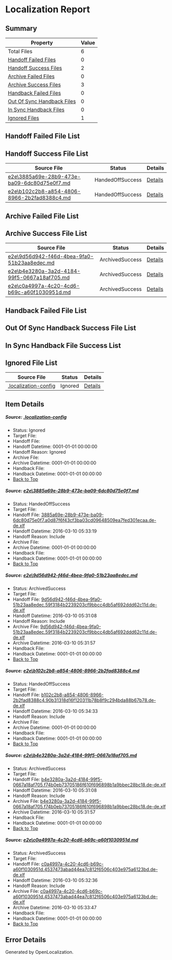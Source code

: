 # <a name='report-top'></a> Localization Report

## Summary
 Property | Value 
 -------- | ----- 
 Total Files | 6
[ Handoff Failed Files ](#handoff-failed-list)| 0
[ Handoff Success Files ](#handoff-success-list)| 2
[ Archive Failed Files ](#archive-failed-list)| 0
[ Archive Success Files ](#archive-success-list)| 3
[ Handback Failed Files ](#handback-failed-list)| 0
[ Out Of Sync Handback Files ](#outofsync-handback-success-list)| 0
[ In Sync Handback Files ](#insync-handback-success-list)| 0
[ Ignored Files ](#ignored-list)| 1

## <a name='handoff-failed-list'></a> Handoff Failed File List

## <a name='handoff-success-list'></a> Handoff Success File List
 Source File | Status | Details 
 ----------- | ------ | ------- 
 [e2e\3885a69e-28b9-473e-ba09-6dc80d75e0f7.md](https://github.com/OpenLocalizationTest/oltest/blob/a6fc6fa48cbd23d04992615599bfb98b00a35ea2/e2e/3885a69e-28b9-473e-ba09-6dc80d75e0f7.md) | HandedOffSuccess | [Details](#b3c1e82b5493b64047281f68871e106c7405d1ff1)
 [e2e\b102c2b8-a854-4806-8966-2b2fad8388c4.md](https://github.com/OpenLocalizationTest/oltest/blob/c3015a293e080aa64923a862839f9057efd86a8e/e2e/b102c2b8-a854-4806-8966-2b2fad8388c4.md) | HandedOffSuccess | [Details](#4592d5fcd85a034bf65dd653f83f38c4a3a6d7f63)

## <a name='archive-failed-list'></a> Archive Failed File List

## <a name='archive-success-list'></a> Archive Success File List
 Source File | Status | Details 
 ----------- | ------ | ------- 
 [e2e\9d56d942-f46d-4bea-9fa0-51b23aa8edec.md](https://github.com/OpenLocalizationTest/oltest/blob/684ba978ea5fdf88ea48163f5cb3bea07295a811/e2e/9d56d942-f46d-4bea-9fa0-51b23aa8edec.md) | ArchivedSuccess | [Details](#5740ac0f64ff31ce27eedd8dbae653e156d87a642)
 [e2e\b4e3280a-3a2d-4184-99f5-0667a18af705.md](https://github.com/OpenLocalizationTest/oltest/blob/684ba978ea5fdf88ea48163f5cb3bea07295a811/e2e/b4e3280a-3a2d-4184-99f5-0667a18af705.md) | ArchivedSuccess | [Details](#51118bb1b640fd0609ffe43083c587ea4dfc1da24)
 [e2e\c0a4997a-4c20-4cd6-b69c-a60f1030951d.md](https://github.com/OpenLocalizationTest/oltest/blob/1de745c4e9f64a1311b36242bfcac103ea3caeed/e2e/c0a4997a-4c20-4cd6-b69c-a60f1030951d.md) | ArchivedSuccess | [Details](#9ff7e7d9b396f8989f6253fcfce9c28d48c37abb5)

## <a name='handback-failed-list'></a> Handback Failed File List

## <a name='outofsync-handback-success-list'></a> Out Of Sync Handback Success File List

## <a name='insync-handback-success-list'></a> In Sync Handback File Success List

## <a name='ignored-list'></a> Ignored File List
 Source File | Status | Details 
 ----------- | ------ | ------- 
 [.localization-config](https://github.com/OpenLocalizationTest/oltest/blob/c3015a293e080aa64923a862839f9057efd86a8e/.localization-config) | Ignored | [Details](#66aca4b1c2f43b14ec41e0e427345df94af1d5e10)

## Item Details
##### <a name='66aca4b1c2f43b14ec41e0e427345df94af1d5e10'></a> Source: [.localization-config](https://github.com/OpenLocalizationTest/oltest/blob/c3015a293e080aa64923a862839f9057efd86a8e/.localization-config)
* Status: Ignored
* Target File: 
* Handoff File: 
* Handoff Datetime: 0001-01-01 00:00:00
* Handoff Reason: Ignored
* Archive File: 
* Archive Datetime: 0001-01-01 00:00:00
* Handback File: 
* Handback Datetime: 0001-01-01 00:00:00
* [Back to Top](#report-top)

##### <a name='b3c1e82b5493b64047281f68871e106c7405d1ff1'></a> Source: [e2e\3885a69e-28b9-473e-ba09-6dc80d75e0f7.md](https://github.com/OpenLocalizationTest/oltest/blob/a6fc6fa48cbd23d04992615599bfb98b00a35ea2/e2e/3885a69e-28b9-473e-ba09-6dc80d75e0f7.md)
* Status: HandedOffSuccess
* Target File: 
* Handoff File: [3885a69e-28b9-473e-ba09-6dc80d75e0f7.a0d87f6f43cf3ba03cd09648509ea7fed301ecaa.de-de.xlf](https://github.com/OpenLocalizationTestOrg/olhandoff/blob/e9a0b7044f07eea02e034af84e6a1b4320e50d33/ol-handoff/OpenLocalizationTestOrg/oltest.de-de/xinjiang/ht/3885a69e-28b9-473e-ba09-6dc80d75e0f7.a0d87f6f43cf3ba03cd09648509ea7fed301ecaa.de-de.xlf)
* Handoff Datetime: 2016-03-10 05:33:19
* Handoff Reason: Include
* Archive File: 
* Archive Datetime: 0001-01-01 00:00:00
* Handback File: 
* Handback Datetime: 0001-01-01 00:00:00
* [Back to Top](#report-top)

##### <a name='5740ac0f64ff31ce27eedd8dbae653e156d87a642'></a> Source: [e2e\9d56d942-f46d-4bea-9fa0-51b23aa8edec.md](https://github.com/OpenLocalizationTest/oltest/blob/684ba978ea5fdf88ea48163f5cb3bea07295a811/e2e/9d56d942-f46d-4bea-9fa0-51b23aa8edec.md)
* Status: ArchivedSuccess
* Target File: 
* Handoff File: [9d56d942-f46d-4bea-9fa0-51b23aa8edec.59f3184b2239203cf9bbcc4db5af692ddd62c11d.de-de.xlf](https://github.com/OpenLocalizationTestOrg/olhandoff/blob/2b70a64d2d76177d57a77362e384cb44fe68726a/ol-handoff/OpenLocalizationTestOrg/oltest.de-de/xinjiang/ht/9d56d942-f46d-4bea-9fa0-51b23aa8edec.59f3184b2239203cf9bbcc4db5af692ddd62c11d.de-de.xlf)
* Handoff Datetime: 2016-03-10 05:31:08
* Handoff Reason: Include
* Archive File: [9d56d942-f46d-4bea-9fa0-51b23aa8edec.59f3184b2239203cf9bbcc4db5af692ddd62c11d.de-de.xlf](https://github.com/OpenLocalizationTestOrg/olhandoff/blob/e451128e01c9f6703ba7aa4c8d3fc68df7ea9437/ol-handoff/OpenLocalizationTestOrg/oltest.de-de/xinjiang/ht/archive/9d56d942-f46d-4bea-9fa0-51b23aa8edec.59f3184b2239203cf9bbcc4db5af692ddd62c11d.de-de.xlf)
* Archive Datetime: 2016-03-10 05:31:57
* Handback File: 
* Handback Datetime: 0001-01-01 00:00:00
* [Back to Top](#report-top)

##### <a name='4592d5fcd85a034bf65dd653f83f38c4a3a6d7f63'></a> Source: [e2e\b102c2b8-a854-4806-8966-2b2fad8388c4.md](https://github.com/OpenLocalizationTest/oltest/blob/c3015a293e080aa64923a862839f9057efd86a8e/e2e/b102c2b8-a854-4806-8966-2b2fad8388c4.md)
* Status: HandedOffSuccess
* Target File: 
* Handoff File: [b102c2b8-a854-4806-8966-2b2fad8388c4.90b31318d16f120311b78b8f9c294bda88b67b78.de-de.xlf](https://github.com/OpenLocalizationTestOrg/olhandoff/blob/44644e51addf21eaccd94fe88b69ce51e4b37318/ol-handoff/OpenLocalizationTestOrg/oltest.de-de/xinjiang/ht/b102c2b8-a854-4806-8966-2b2fad8388c4.90b31318d16f120311b78b8f9c294bda88b67b78.de-de.xlf)
* Handoff Datetime: 2016-03-10 05:34:33
* Handoff Reason: Include
* Archive File: 
* Archive Datetime: 0001-01-01 00:00:00
* Handback File: 
* Handback Datetime: 0001-01-01 00:00:00
* [Back to Top](#report-top)

##### <a name='51118bb1b640fd0609ffe43083c587ea4dfc1da24'></a> Source: [e2e\b4e3280a-3a2d-4184-99f5-0667a18af705.md](https://github.com/OpenLocalizationTest/oltest/blob/684ba978ea5fdf88ea48163f5cb3bea07295a811/e2e/b4e3280a-3a2d-4184-99f5-0667a18af705.md)
* Status: ArchivedSuccess
* Target File: 
* Handoff File: [b4e3280a-3a2d-4184-99f5-0667a18af705.f74b0eb73705186f610f696898b1a9bbec28bc18.de-de.xlf](https://github.com/OpenLocalizationTestOrg/olhandoff/blob/2b70a64d2d76177d57a77362e384cb44fe68726a/ol-handoff/OpenLocalizationTestOrg/oltest.de-de/xinjiang/ht/b4e3280a-3a2d-4184-99f5-0667a18af705.f74b0eb73705186f610f696898b1a9bbec28bc18.de-de.xlf)
* Handoff Datetime: 2016-03-10 05:31:08
* Handoff Reason: Include
* Archive File: [b4e3280a-3a2d-4184-99f5-0667a18af705.f74b0eb73705186f610f696898b1a9bbec28bc18.de-de.xlf](https://github.com/OpenLocalizationTestOrg/olhandoff/blob/e451128e01c9f6703ba7aa4c8d3fc68df7ea9437/ol-handoff/OpenLocalizationTestOrg/oltest.de-de/xinjiang/ht/archive/b4e3280a-3a2d-4184-99f5-0667a18af705.f74b0eb73705186f610f696898b1a9bbec28bc18.de-de.xlf)
* Archive Datetime: 2016-03-10 05:31:57
* Handback File: 
* Handback Datetime: 0001-01-01 00:00:00
* [Back to Top](#report-top)

##### <a name='9ff7e7d9b396f8989f6253fcfce9c28d48c37abb5'></a> Source: [e2e\c0a4997a-4c20-4cd6-b69c-a60f1030951d.md](https://github.com/OpenLocalizationTest/oltest/blob/1de745c4e9f64a1311b36242bfcac103ea3caeed/e2e/c0a4997a-4c20-4cd6-b69c-a60f1030951d.md)
* Status: ArchivedSuccess
* Target File: 
* Handoff File: [c0a4997a-4c20-4cd6-b69c-a60f1030951d.4537473abad44ea7c812f6506c403e975a6123bd.de-de.xlf](https://github.com/OpenLocalizationTestOrg/olhandoff/blob/f366863e1374d36f280b91ab909e86d67f09562d/ol-handoff/OpenLocalizationTestOrg/oltest.de-de/xinjiang/ht/c0a4997a-4c20-4cd6-b69c-a60f1030951d.4537473abad44ea7c812f6506c403e975a6123bd.de-de.xlf)
* Handoff Datetime: 2016-03-10 05:32:36
* Handoff Reason: Include
* Archive File: [c0a4997a-4c20-4cd6-b69c-a60f1030951d.4537473abad44ea7c812f6506c403e975a6123bd.de-de.xlf](https://github.com/OpenLocalizationTestOrg/olhandoff/blob/55049dd22f931f8cb73736a176e3399c4e6e2c09/ol-handoff/OpenLocalizationTestOrg/oltest.de-de/xinjiang/ht/archive/c0a4997a-4c20-4cd6-b69c-a60f1030951d.4537473abad44ea7c812f6506c403e975a6123bd.de-de.xlf)
* Archive Datetime: 2016-03-10 05:33:47
* Handback File: 
* Handback Datetime: 0001-01-01 00:00:00
* [Back to Top](#report-top)


## Error Details

Generated by OpenLocalization.
